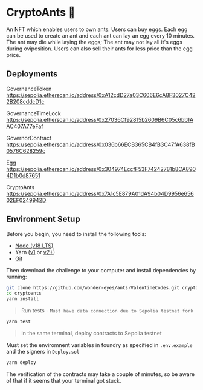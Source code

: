 # CryptoAnts 🐜

An NFT which enables users to own ants. Users can buy eggs. Each egg can be used to create an ant and each ant can lay an egg every 10 minutes. The ant may die while laying the eggs; The ant may not lay all it's eggs during oviposition. Users can also sell their ants for less price than the egg price.

## Deployments

GovernanceToken 
 https://sepolia.etherscan.io/address/0xA12cdD27a03C606E6cA8F3027C422B208cddcD1c

GovernanceTimeLock 
 https://sepolia.etherscan.io/address/0x27036Cf92815b2609B6C05c6bb1AAC407A77eFaf

GovernorContract  https://sepolia.etherscan.io/address/0x036b66ECB365CB4fB3C47fA638fB0576C628259c

Egg  https://sepolia.etherscan.io/address/0x304974EccfF53F74242781b8CA8904D1b0d87651

CryptoAnts  https://sepolia.etherscan.io/address/0x7A1c5E879A01dA94b04D9956e65602EF0249942D

## Environment Setup

Before you begin, you need to install the following tools:

- [Node (v18 LTS)](https://nodejs.org/en/download/)
- Yarn ([v1](https://classic.yarnpkg.com/en/docs/install/) or [v2+](https://yarnpkg.com/getting-started/install))
- [Git](https://git-scm.com/downloads)

Then download the challenge to your computer and install dependencies by running:

```sh
git clone https://github.com/wonder-eyes/ants-ValentineCodes.git cryptoants
cd cryptoants
yarn install
```

> Run tests - `Must have data connection due to Sepolia testnet fork`

```sh
yarn test
```

> In the same terminal, deploy contracts to Sepolia testnet

Must set the enviromnent variables in foundry as specified in `.env.example` and the signers in `Deploy.sol`

```sh
yarn deploy
```

The verification of the contracts may take a couple of minutes, so be aware of that if it seems that your terminal got stuck.
